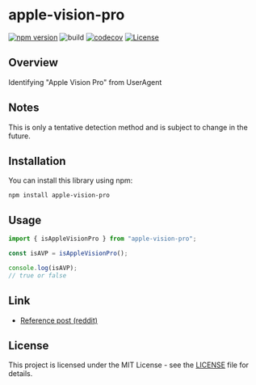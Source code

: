 # apple-vision-pro

[![npm version](https://badge.fury.io/js/apple-vision-pro.svg)](https://badge.fury.io/js/apple-vision-pro)
![build](https://github.com/ryohidaka/apple-vision-pro/workflows/Build/badge.svg)
[![codecov](https://codecov.io/gh/ryohidaka/apple-vision-pro/graph/badge.svg?token=RHP9TB2F51)](https://codecov.io/gh/ryohidaka/apple-vision-pro)
[![License](https://img.shields.io/badge/license-MIT-blue.svg)](https://opensource.org/licenses/MIT)

## Overview

Identifying "Apple Vision Pro" from UserAgent

## Notes

This is only a tentative detection method and is subject to change in the future.

## Installation

You can install this library using npm:

```shell
npm install apple-vision-pro
```

## Usage

```ts
import { isAppleVisionPro } from "apple-vision-pro";

const isAVP = isAppleVisionPro();

console.log(isAVP);
// true or false
```

## Link

- [Reference post (reddit)](https://www.reddit.com/r/visionosdev/comments/1azvzen/identifying_avp_users_on_web_pages)

## License

This project is licensed under the MIT License - see the [LICENSE](LICENSE) file for details.
